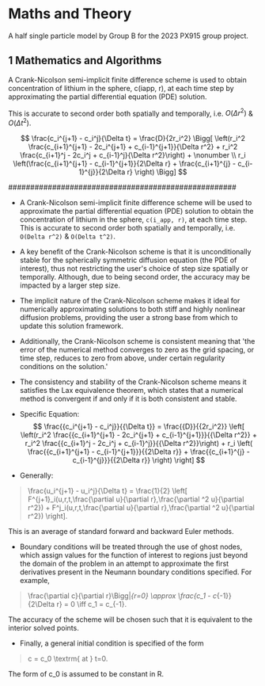 # Maths and Theory

A half single particle model by Group B for the 2023 PX915 group project.

## 1 Mathematics and Algorithms

A Crank-Nicolson semi-implicit finite difference scheme is used  to obtain concentration of lithium in the sphere, c(iapp, r), at each time step by approximating the partial differential equation (PDE) solution. 

This is accurate to second order both spatially and temporally, i.e. $O(\Delta r^2)$ \& $O(\Delta t^2)$.

$$
\frac{c_i^{j+1} - c_i^j}{\Delta t} = \frac{D}{2r_i^2} \Bigg[
\left(r_i^2 \frac{c_{i+1}^{j+1} - 2c_i^{j+1} + c_{i-1}^{j+1}}{\Delta r^2} + r_i^2 \frac{c_{i+1}^j - 2c_i^j + c_{i-1}^j}{\Delta r^2}\right) + \nonumber \\ r_i \left(\frac{c_{i+1}^{j+1} - c_{i-1}^{j+1}}{2\Delta r} + \frac{c_{i+1}^{j} - c_{i-1}^{j}}{2\Delta r} \right) \Bigg]
$$

####################################################




- A Crank-Nicolson semi-implicit finite difference scheme will be used to approximate the partial differential equation (PDE) solution to obtain the concentration of lithium in the sphere, `c(i_app, r)`, at each time step. This is accurate to second order both spatially and temporally, i.e. `O(Delta r^2)` & `O(Delta t^2)`.

- A key benefit of the Crank-Nicolson scheme is that it is unconditionally stable for the spherically symmetric diffusion equation (the PDE of interest), thus not restricting the user's choice of step size spatially or temporally. Although, due to being second order, the accuracy may be impacted by a larger step size.

- The implicit nature of the Crank-Nicolson scheme makes it ideal for numerically approximating solutions to both stiff and highly nonlinear diffusion problems, providing the user a strong base from which to update this solution framework.

- Additionally, the Crank-Nicolson scheme is consistent meaning that 'the error of the numerical method converges to zero as the grid spacing, or time step, reduces to zero from above, under certain regularity conditions on the solution.'

- The consistency and stability of the Crank-Nicolson scheme means it satisfies the Lax equivalence theorem, which states that a numerical method is convergent if and only if it is both consistent and stable.

- Specific Equation:
$$
\frac{{c_i^{j+1} - c_i^j}}{{\Delta t}} = \frac{{D}}{{2r_i^2}} \left[ \left(r_i^2 \frac{{c_{i+1}^{j+1} - 2c_i^{j+1} + c_{i-1}^{j+1}}}{{\Delta r^2}} + r_i^2 \frac{{c_{i+1}^j - 2c_i^j + c_{i-1}^j}}{{\Delta r^2}}\right) + r_i \left( \frac{{c_{i+1}^{j+1} - c_{i-1}^{j+1}}}{{2\Delta r}} + \frac{{c_{i+1}^{j} - c_{i-1}^{j}}}{{2\Delta r}} \right) \right]
$$

> ```math \frac{c_i^{j+1} - c_i^j}{\Delta t} = \frac{D}{2r_i^2} \left[ \left(r_i^2 \frac{c_{i+1}^{j+1} - 2c_i^{j+1} + c_{i-1}^{j+1}}{\Delta r^2} + r_i^2 \frac{c_{i+1}^j - 2c_i^j + c_{i-1}^j}{\Delta r^2}\right) + r_i \left( \frac{c_{i+1}^{j+1} - c_{i-1}^{j+1}}{2\Delta r} + \frac{c_{i+1}^{j} - c_{i-1}^{j}}{2\Delta r} \right) \right]

- Generally:
> \frac{u_i^{j+1} - u_i^j}{\Delta t} = \frac{1}{2} \left[ F^{j+1}_i(u,r,t,\frac{\partial u}{\partial r},\frac{\partial ^2 u}{\partial r^2}) + F^j_i(u,r,t,\frac{\partial u}{\partial r},\frac{\partial ^2 u}{\partial r^2}) \right].

This is an average of standard forward and backward Euler methods.

- Boundary conditions will be treated through the use of ghost nodes, which assign values for the function of interest to regions just beyond the domain of the problem in an attempt to approximate the first derivatives present in the Neumann boundary conditions specified. For example, 
> \frac{\partial c}{\partial r}\Bigg|_{r=0} \approx \frac{c_1 - c_{-1}}{2\Delta r} = 0 \iff c_1 = c_{-1}.

The accuracy of the scheme will be chosen such that it is equivalent to the interior solved points.

- Finally, a general initial condition is specified of the form 
> c = c_0 \textrm{ at } t=0.

The form of c_0 is assumed to be constant in R.

